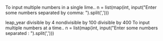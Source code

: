 To input multiple numbers in a single lime..
n = list(map(int, input("Enter some numbers separated by comma: ").split(',')))

leap_year
divisible by 4
nondivisible by 100
divisible by 400
To input multiple numbers at a time..
n = list(map(int, input("Enter some numbers separated : ").split(',')))
